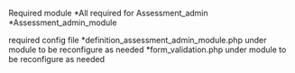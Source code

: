Required module
*All required for Assessment_admin
*Assessment_admin_module

required config file
*definition_assessment_admin_module.php under module to be reconfigure as needed
*form_validation.php under module to be reconfigure as needed